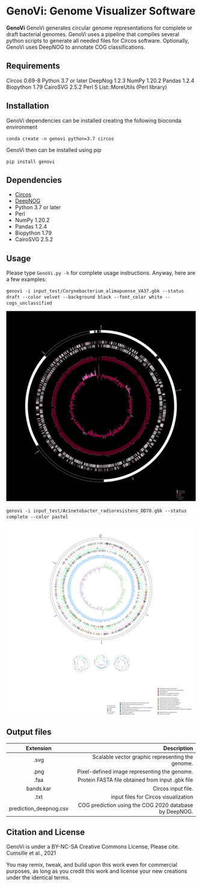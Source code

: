 # GenoVi: Genome Visualizer Software

**GenoVi** GenoVi generates circular genome representations for complete or draft bacterial genomes. GenoVi uses a pipeline that compiles several python scripts to generate all needed files for Circos software. Optionally, GenoVi uses DeepNOG to annotate COG classifications.

## Requirements
Circos 0.69-8
Python 3.7 or later
DeepNog 1.2.3
NumPy 1.20.2
Pandas 1.2.4
Biopython 1.79
CairoSVG 2.5.2
Perl 5
List::MoreUtils (Perl library)

## Installation

GenoVi dependencies can be installed creating the following bioconda environment

```
conda create -n genovi python=3.7 circos 
```

GenoVi then can be installed using pip

```
pip install genovi 
```

 
## Dependencies
* [Circos](http://www.circos.ca/software/ "Circos")
* [DeepNOG](https://github.com/univieCUBE/deepnog "DeepNOG")
* Python 3.7 or later
* Perl
* NumPy 1.20.2
* Pandas 1.2.4 
* Biopython 1.79
* CairoSVG 2.5.2 

## Usage

Please type `GenoVi.py -h` for complete usage instructions. Anyway, here are a few examples:

```
genovi -i input_test/Corynebacterium_alimapuense_VA37.gbk --status draft --color velvet --background black --font_color white --cogs_unclassified
```
![Corynebacterium alimapuense VA37](output_test/Corynebacterium_alimapuense_VA37-no_cogs.svg "Corynebacterium_alimapuense_VA37")
```
genovi -i input_test/Acinetobacter_radioresistens_DD78.gbk --status complete --color pastel
```
![Acinetobacter radioresistens DD78](output_test/Acinetobacter_radioresistens_DD78.svg "Acinetobacter_radioresistens_DD78")


## Output files 
| Extension| Description|
| :-------------: |-------------:|
| .svg     |Scalable vector graphic representing the genome.|
| .png     |Pixel-defined image representing the genome.|
| .faa     |Protein FASTA file obtained from input .gbk file|
| bands.kar      | Circos input file.|
| .txt | input files for Circos visualization|
| prediction_deepnog.csv | COG prediction using the COG 2020 database by DeepNOG.|


## Citation and License

GenoVi is under a BY-NC-SA Creative Commons License, Please cite.
Cumsille et al., 2021 

You may remix, tweak, and build upon this work even for commercial purposes, as long as you credit this work and license your new creations under the identical terms. 
